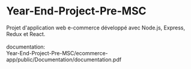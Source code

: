 # Year-End-Project-Pre-MSC

Projet d'application web e-commerce développé avec Node.js, Express, Redux et React.
<br/>
<br/>
documentation: <br/>
Year-End-Project-Pre-MSC/ecommerce-app/public/Documentation/documentation.pdf
